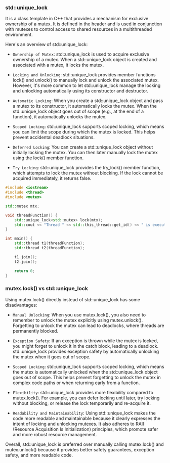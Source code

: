 ### std::unique_lock
It is a class template in C++ that provides a mechanism for exclusive ownership of a mutex. It is defined in the <mutex> header and is used in conjunction with mutexes to control access to shared resources in a multithreaded environment.

Here's an overview of std::unique_lock:

- `Ownership of Mutex`: std::unique_lock is used to acquire exclusive ownership of a mutex. When a std::unique_lock object is created and associated with a mutex, it locks the mutex.

- `Locking and Unlocking`: std::unique_lock provides member functions lock() and unlock() to manually lock and unlock the associated mutex. However, it's more common to let std::unique_lock manage the locking and unlocking automatically using its constructor and destructor.

- `Automatic Locking`: When you create a std::unique_lock object and pass a mutex to its constructor, it automatically locks the mutex. When the std::unique_lock object goes out of scope (e.g., at the end of a function), it automatically unlocks the mutex.

- `Scoped Locking`: std::unique_lock supports scoped locking, which means you can limit the scope during which the mutex is locked. This helps prevent accidental deadlock situations.

- `Deferred Locking`: You can create a std::unique_lock object without initially locking the mutex. You can then later manually lock the mutex using the lock() member function.

- `Try Locking`: std::unique_lock provides the try_lock() member function, which attempts to lock the mutex without blocking. If the lock cannot be acquired immediately, it returns false.

```cpp
#include <iostream>
#include <thread>
#include <mutex>

std::mutex mtx;

void threadFunction() {
    std::unique_lock<std::mutex> lock(mtx);
    std::cout << "Thread " << std::this_thread::get_id() << " is executing\n";
}

int main() {
    std::thread t1(threadFunction);
    std::thread t2(threadFunction);

    t1.join();
    t2.join();

    return 0;
}

```

### mutex.lock() vs std::unique_lock
Using mutex.lock() directly instead of std::unique_lock has some disadvantages:

- `Manual Unlocking`: When you use mutex.lock(), you also need to remember to unlock the mutex explicitly using mutex.unlock(). Forgetting to unlock the mutex can lead to deadlocks, where threads are permanently blocked.

- `Exception Safety`: If an exception is thrown while the mutex is locked, you might forget to unlock it in the catch block, leading to a deadlock. std::unique_lock provides exception safety by automatically unlocking the mutex when it goes out of scope.

- `Scoped Locking`: std::unique_lock supports scoped locking, which means the mutex is automatically unlocked when the std::unique_lock object goes out of scope. This helps prevent forgetting to unlock the mutex in complex code paths or when returning early from a function.

- `Flexibility`: std::unique_lock provides more flexibility compared to mutex.lock(). For example, you can defer locking until later, try locking without blocking, or release the lock temporarily and re-acquire it.

- `Readability and Maintainability`: Using std::unique_lock makes the code more readable and maintainable because it clearly expresses the intent of locking and unlocking mutexes. It also adheres to RAII (Resource Acquisition Is Initialization) principles, which promote safer and more robust resource management.

Overall, std::unique_lock is preferred over manually calling mutex.lock() and mutex.unlock() because it provides better safety guarantees, exception safety, and more readable code.